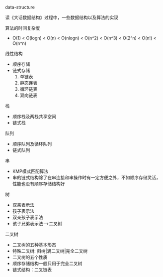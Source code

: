 data-structure

读《大话数据结构》过程中，一些数据结构以及算法的实现

算法的时间复杂度

- O(1) < O(logn) < O(n) < O(nlogn) < O(n^2) < O(n^3) < O(2^n) < O(n!) < O(n^n)

线性结构

- 顺序存储
- 链式存储
  1. 单链表
  2. 静态连表
  3. 循环链表
  4. 双向链表

栈

- 顺序栈及两栈共享空间
- 链式栈

队列

- 顺序队列及循环队列
- 链式队列

串

- KMP模式匹配算法
- 串的链式结构除了在串连接和串操作时有一定方便之外，不如顺序存储灵活，性能也没有顺序存储结构好

树

- 双亲表示法
- 孩子表示法
- 双亲孩子表示法
- 孩子兄弟表示法——>二叉树

二叉树

- 二叉树的五种基本形态
- 特殊二叉树: 斜树|满二叉树|完全二叉树
- 二叉树的五个性质
- 顺序存储结构一般只用于完全二叉树
- 链式结构：二叉链表  
